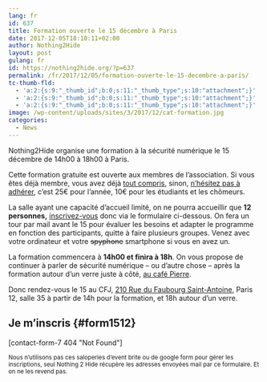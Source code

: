 ```yaml
---
lang: fr 
id: 637
title: Formation ouverte le 15 décembre à Paris
date: 2017-12-05T18:10:11+02:00
author: Nothing2Hide
layout: post
gulang: fr 
id: https://nothing2hide.org/?p=637
permalink: /fr/2017/12/05/formation-ouverte-le-15-decembre-a-paris/
tc-thumb-fld:
  - 'a:2:{s:9:"_thumb_id";b:0;s:11:"_thumb_type";s:10:"attachment";}'
  - 'a:2:{s:9:"_thumb_id";b:0;s:11:"_thumb_type";s:10:"attachment";}'
  - 'a:2:{s:9:"_thumb_id";b:0;s:11:"_thumb_type";s:10:"attachment";}'
image: /wp-content/uploads/sites/3/2017/12/cat-formation.jpg
categories:
  - News
---
```

Nothing2Hide organise une formation à la sécurité numérique le 15 décembre de 14h00 à 18h00 à Paris.  
<!--more-->

Cette formation gratuite est ouverte aux membres de l&rsquo;association. Si vous êtes déjà membre, vous avez déjà [tout compris](http://www.clubic.com/video/pub-story/video-rodolphe-il-a-free-il-a-tout-compris-pub-story-479766.html), sinon, [n&rsquo;hésitez pas à adhérer](https://www.helloasso.com/associations/nothing-2-hide/adhesions/adherer-a-nothing-2-hide), c&rsquo;est 25€ pour l&rsquo;année, 10€ pour les étudiants et les chômeurs.

La salle ayant une capacité d&rsquo;accueil limité, on ne pourra accueillir que **12 personnes,** [inscrivez-vous](#form1512) donc via le formulaire ci-dessous. On fera un tour par mail avant le 15 pour évaluer les besoins et adapter le programme en fonction des participants, quitte à faire plusieurs groupes. Venez avec votre ordinateur et votre <del>spyphone</del> smartphone si vous en avez un.

La formation commencera à **14h00 et finira à 18h**. On vous propose de continuer à parler de sécurité numérique &#8211; ou d&rsquo;autre chose &#8211; après la formation autour d&rsquo;un verre juste à côté, [au café Pierre](https://www.openstreetmap.org/search?query=caf%C3%A9%20pierre%2C%20paris#map=19/48.86888/2.36300).

Donc rendez-vous le 15 au CFJ, [210 Rue du Faubourg Saint-Antoine](https://www.openstreetmap.org/search?query=210%20Rue%20du%20Faubourg%20Saint-Antoine#map=19/48.84974/2.38621), Paris 12, salle 35 à partir de 14h pour la formation, et 18h autour d&rsquo;un verre.

## Je m&rsquo;inscris {#form1512}

[contact-form-7 404 "Not Found"]

<small>Nous n&rsquo;utilisons pas ces saloperies d&rsquo;event brite ou de google form pour gérer les inscriptions, seul Nothing 2 Hide récupère les adresses envoyées mail par ce formulaire. Et on ne les revend pas.</small>